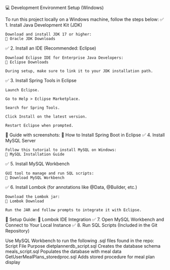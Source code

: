 💻 Development Environment Setup (Windows)

To run this project locally on a Windows machine, follow the steps below:
✅ 1. Install Java Development Kit (JDK)

    Download and install JDK 17 or higher:
    🔗 Oracle JDK Downloads

✅ 2. Install an IDE (Recommended: Eclipse)

    Download Eclipse IDE for Enterprise Java Developers:
    🔗 Eclipse Downloads

    During setup, make sure to link it to your JDK installation path.

✅ 3. Install Spring Tools in Eclipse

    Launch Eclipse.

    Go to Help > Eclipse Marketplace.

    Search for Spring Tools.

    Click Install on the latest version.

    Restart Eclipse when prompted.

📸 Guide with screenshots:
🔗 How to Install Spring Boot in Eclipse
✅ 4. Install MySQL Server

    Follow this tutorial to install MySQL on Windows:
    🔗 MySQL Installation Guide

✅ 5. Install MySQL Workbench

    GUI tool to manage and run SQL scripts:
    🔗 Download MySQL Workbench

✅ 6. Install Lombok (for annotations like @Data, @Builder, etc.)

    Download the Lombok jar:
    🔗 Lombok Download

    Run the JAR and follow prompts to integrate it with Eclipse.

📸 Setup Guide:
🔗 Lombok IDE Integration
✅ 7. Open MySQL Workbench and Connect to Your Local Instance
✅ 8. Run SQL Scripts (Included in the Git Repository)

Use MySQL Workbench to run the following .sql files found in the repo:
Script File							Purpose
dietplannerdb_script.sql			Creates the database schema
meals_script.sql					Populates the database with meal data
GetUserMealPlans_storedproc.sql		Adds stored procedure for meal plan display